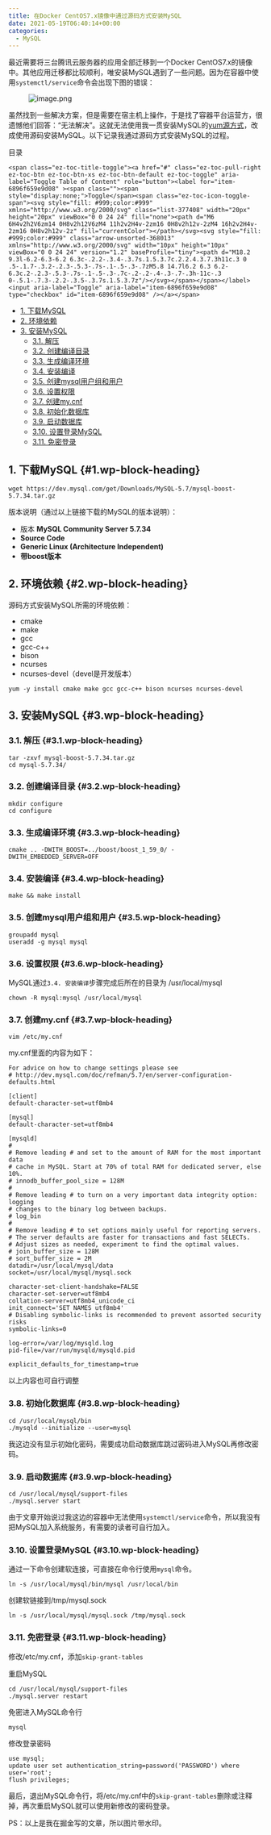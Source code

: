```yaml
---
title: 在Docker CentOS7.x镜像中通过源码方式安装MySQL
date: 2021-05-19T06:40:14+00:00
categories:
  - MySQL
---
```

最近需要将三台腾讯云服务器的应用全部迁移到一个Docker CentOS7.x的镜像中。其他应用迁移都比较顺利，唯安装MySQL遇到了一些问题。因为在容器中使用`systemctl/service`命令会出现下图的错误：<figure class="wp-block-image">

<img decoding="async" src="https://p1-juejin.byteimg.com/tos-cn-i-k3u1fbpfcp/b6a8d454f5414a4dbe2d694be2c700ed~tplv-k3u1fbpfcp-watermark.awebp" alt="image.png" /> </figure> 

虽然找到一些解决方案，但是需要在宿主机上操作，于是找了容器平台运营方，很遗憾他们回答：“无法解决”。这就无法使用我一贯安装MySQL的<a rel="noreferrer noopener" href="https://link.juejin.cn?target=https%3A%2F%2Fdev.mysql.com%2Fdoc%2Frefman%2F5.7%2Fen%2Flinux-installation-yum-repo.html" target="_blank">yum源方式</a>，改成使用源码安装MySQL。以下记录我通过源码方式安装MySQL的过程。  


<!--more-->

<div id="ez-toc-container" class="ez-toc-v2_0_56_1 counter-hierarchy ez-toc-counter ez-toc-grey ez-toc-container-direction">
  <div class="ez-toc-title-container">
    <p class="ez-toc-title " >
      目录
    </p>
    
    <span class="ez-toc-title-toggle"><a href="#" class="ez-toc-pull-right ez-toc-btn ez-toc-btn-xs ez-toc-btn-default ez-toc-toggle" aria-label="Toggle Table of Content" role="button"><label for="item-6896f659e9d08" ><span class=""><span style="display:none;">Toggle</span><span class="ez-toc-icon-toggle-span"><svg style="fill: #999;color:#999" xmlns="http://www.w3.org/2000/svg" class="list-377408" width="20px" height="20px" viewBox="0 0 24 24" fill="none"><path d="M6 6H4v2h2V6zm14 0H8v2h12V6zM4 11h2v2H4v-2zm16 0H8v2h12v-2zM4 16h2v2H4v-2zm16 0H8v2h12v-2z" fill="currentColor"></path></svg><svg style="fill: #999;color:#999" class="arrow-unsorted-368013" xmlns="http://www.w3.org/2000/svg" width="10px" height="10px" viewBox="0 0 24 24" version="1.2" baseProfile="tiny"><path d="M18.2 9.3l-6.2-6.3-6.2 6.3c-.2.2-.3.4-.3.7s.1.5.3.7c.2.2.4.3.7.3h11c.3 0 .5-.1.7-.3.2-.2.3-.5.3-.7s-.1-.5-.3-.7zM5.8 14.7l6.2 6.3 6.2-6.3c.2-.2.3-.5.3-.7s-.1-.5-.3-.7c-.2-.2-.4-.3-.7-.3h-11c-.3 0-.5.1-.7.3-.2.2-.3.5-.3.7s.1.5.3.7z"/></svg></span></span></label><input aria-label="Toggle" aria-label="item-6896f659e9d08"  type="checkbox" id="item-6896f659e9d08" /></a></span>
  </div><nav>
  
  <ul class='ez-toc-list ez-toc-list-level-1 ' >
    <li class='ez-toc-page-1 ez-toc-heading-level-2'>
      <a class="ez-toc-link ez-toc-heading-1" href="http://43.133.160.241/?p=944/#1_%E4%B8%8B%E8%BD%BDMySQL" title="1. 下载MySQL">1. 下载MySQL</a>
    </li>
    <li class='ez-toc-page-1 ez-toc-heading-level-2'>
      <a class="ez-toc-link ez-toc-heading-2" href="http://43.133.160.241/?p=944/#2_%E7%8E%AF%E5%A2%83%E4%BE%9D%E8%B5%96" title="2. 环境依赖">2. 环境依赖</a>
    </li>
    <li class='ez-toc-page-1 ez-toc-heading-level-2'>
      <a class="ez-toc-link ez-toc-heading-3" href="http://43.133.160.241/?p=944/#3_%E5%AE%89%E8%A3%85MySQL" title="3. 安装MySQL">3. 安装MySQL</a><ul class='ez-toc-list-level-3'>
        <li class='ez-toc-heading-level-3'>
          <a class="ez-toc-link ez-toc-heading-4" href="http://43.133.160.241/?p=944/#31_%E8%A7%A3%E5%8E%8B" title="3.1. 解压">3.1. 解压</a>
        </li>
        <li class='ez-toc-page-1 ez-toc-heading-level-3'>
          <a class="ez-toc-link ez-toc-heading-5" href="http://43.133.160.241/?p=944/#32_%E5%88%9B%E5%BB%BA%E7%BC%96%E8%AF%91%E7%9B%AE%E5%BD%95" title="3.2. 创建编译目录">3.2. 创建编译目录</a>
        </li>
        <li class='ez-toc-page-1 ez-toc-heading-level-3'>
          <a class="ez-toc-link ez-toc-heading-6" href="http://43.133.160.241/?p=944/#33_%E7%94%9F%E6%88%90%E7%BC%96%E8%AF%91%E7%8E%AF%E5%A2%83" title="3.3. 生成编译环境">3.3. 生成编译环境</a>
        </li>
        <li class='ez-toc-page-1 ez-toc-heading-level-3'>
          <a class="ez-toc-link ez-toc-heading-7" href="http://43.133.160.241/?p=944/#34_%E5%AE%89%E8%A3%85%E7%BC%96%E8%AF%91" title="3.4. 安装编译">3.4. 安装编译</a>
        </li>
        <li class='ez-toc-page-1 ez-toc-heading-level-3'>
          <a class="ez-toc-link ez-toc-heading-8" href="http://43.133.160.241/?p=944/#35_%E5%88%9B%E5%BB%BAmysql%E7%94%A8%E6%88%B7%E7%BB%84%E5%92%8C%E7%94%A8%E6%88%B7" title="3.5. 创建mysql用户组和用户">3.5. 创建mysql用户组和用户</a>
        </li>
        <li class='ez-toc-page-1 ez-toc-heading-level-3'>
          <a class="ez-toc-link ez-toc-heading-9" href="http://43.133.160.241/?p=944/#36_%E8%AE%BE%E7%BD%AE%E6%9D%83%E9%99%90" title="3.6. 设置权限">3.6. 设置权限</a>
        </li>
        <li class='ez-toc-page-1 ez-toc-heading-level-3'>
          <a class="ez-toc-link ez-toc-heading-10" href="http://43.133.160.241/?p=944/#37_%E5%88%9B%E5%BB%BAmycnf" title="3.7. 创建my.cnf">3.7. 创建my.cnf</a>
        </li>
        <li class='ez-toc-page-1 ez-toc-heading-level-3'>
          <a class="ez-toc-link ez-toc-heading-11" href="http://43.133.160.241/?p=944/#38_%E5%88%9D%E5%A7%8B%E5%8C%96%E6%95%B0%E6%8D%AE%E5%BA%93" title="3.8. 初始化数据库">3.8. 初始化数据库</a>
        </li>
        <li class='ez-toc-page-1 ez-toc-heading-level-3'>
          <a class="ez-toc-link ez-toc-heading-12" href="http://43.133.160.241/?p=944/#39_%E5%90%AF%E5%8A%A8%E6%95%B0%E6%8D%AE%E5%BA%93" title="3.9. 启动数据库">3.9. 启动数据库</a>
        </li>
        <li class='ez-toc-page-1 ez-toc-heading-level-3'>
          <a class="ez-toc-link ez-toc-heading-13" href="http://43.133.160.241/?p=944/#310_%E8%AE%BE%E7%BD%AE%E7%99%BB%E5%BD%95MySQL" title="3.10. 设置登录MySQL">3.10. 设置登录MySQL</a>
        </li>
        <li class='ez-toc-page-1 ez-toc-heading-level-3'>
          <a class="ez-toc-link ez-toc-heading-14" href="http://43.133.160.241/?p=944/#311_%E5%85%8D%E5%AF%86%E7%99%BB%E5%BD%95" title="3.11. 免密登录">3.11. 免密登录</a>
        </li>
      </ul>
    </li>
  </ul></nav>
</div>

## <span class="ez-toc-section" id="1_%E4%B8%8B%E8%BD%BDMySQL"></span>1. 下载MySQL<span class="ez-toc-section-end"></span> {#1.wp-block-heading}

<pre class="wp-block-code"><code class="">wget https://dev.mysql.com/get/Downloads/MySQL-5.7/mysql-boost-5.7.34.tar.gz</code></pre>

版本说明（通过以上链接下载的MySQL的版本说明）：

  * 版本 **MySQL Community Server 5.7.34**
  * **Source Code**
  * **Generic Linux (Architecture Independent)**
  * **带boost版本**

## <span class="ez-toc-section" id="2_%E7%8E%AF%E5%A2%83%E4%BE%9D%E8%B5%96"></span>2. 环境依赖<span class="ez-toc-section-end"></span> {#2.wp-block-heading}

源码方式安装MySQL所需的环境依赖：

  * cmake
  * make
  * gcc
  * gcc-c++
  * bison
  * ncurses
  * ncurses-devel（devel是开发版本）

<pre class="wp-block-code"><code class="">yum -y install cmake make gcc gcc-c++ bison ncurses ncurses-devel</code></pre>

## <span class="ez-toc-section" id="3_%E5%AE%89%E8%A3%85MySQL"></span>3. 安装MySQL<span class="ez-toc-section-end"></span> {#3.wp-block-heading}

### <span class="ez-toc-section" id="31_%E8%A7%A3%E5%8E%8B"></span>3.1. 解压<span class="ez-toc-section-end"></span> {#3.1.wp-block-heading}

<pre class="wp-block-code"><code class="">tar -zxvf mysql-boost-5.7.34.tar.gz
cd mysql-5.7.34/</code></pre>

### <span class="ez-toc-section" id="32_%E5%88%9B%E5%BB%BA%E7%BC%96%E8%AF%91%E7%9B%AE%E5%BD%95"></span>3.2. 创建编译目录<span class="ez-toc-section-end"></span> {#3.2.wp-block-heading}

<pre class="wp-block-code"><code class="">mkdir configure
cd configure</code></pre>

### <span class="ez-toc-section" id="33_%E7%94%9F%E6%88%90%E7%BC%96%E8%AF%91%E7%8E%AF%E5%A2%83"></span>3.3. 生成编译环境<span class="ez-toc-section-end"></span> {#3.3.wp-block-heading}

<pre class="wp-block-code"><code class="">cmake .. -DWITH_BOOST=../boost/boost_1_59_0/ -DWITH_EMBEDDED_SERVER=OFF</code></pre>

### <span class="ez-toc-section" id="34_%E5%AE%89%E8%A3%85%E7%BC%96%E8%AF%91"></span>3.4. 安装编译<span class="ez-toc-section-end"></span> {#3.4.wp-block-heading}

<pre class="wp-block-code"><code class="">make && make install</code></pre>

### <span class="ez-toc-section" id="35_%E5%88%9B%E5%BB%BAmysql%E7%94%A8%E6%88%B7%E7%BB%84%E5%92%8C%E7%94%A8%E6%88%B7"></span>3.5. 创建mysql用户组和用户<span class="ez-toc-section-end"></span> {#3.5.wp-block-heading}

<pre class="wp-block-code"><code class="">groupadd mysql
useradd -g mysql mysql</code></pre>

### <span class="ez-toc-section" id="36_%E8%AE%BE%E7%BD%AE%E6%9D%83%E9%99%90"></span>3.6. 设置权限<span class="ez-toc-section-end"></span> {#3.6.wp-block-heading}

MySQL通过`3.4. 安装编译`步骤完成后所在的目录为 /usr/local/mysql

<pre class="wp-block-code"><code class="">chown -R mysql:mysql /usr/local/mysql</code></pre>

### <span class="ez-toc-section" id="37_%E5%88%9B%E5%BB%BAmycnf"></span>3.7. 创建my.cnf<span class="ez-toc-section-end"></span> {#3.7.wp-block-heading}

<pre class="wp-block-code"><code class="">vim /etc/my.cnf</code></pre>

my.cnf里面的内容为如下：

<pre class="wp-block-code"><code class="">For advice on how to change settings please see
# http://dev.mysql.com/doc/refman/5.7/en/server-configuration-defaults.html

[client]
default-character-set=utf8mb4

[mysql]
default-character-set=utf8mb4

[mysqld]
#
# Remove leading # and set to the amount of RAM for the most important data
# cache in MySQL. Start at 70% of total RAM for dedicated server, else 10%.
# innodb_buffer_pool_size = 128M
#
# Remove leading # to turn on a very important data integrity option: logging
# changes to the binary log between backups.
# log_bin
#
# Remove leading # to set options mainly useful for reporting servers.
# The server defaults are faster for transactions and fast SELECTs.
# Adjust sizes as needed, experiment to find the optimal values.
# join_buffer_size = 128M
# sort_buffer_size = 2M
datadir=/usr/local/mysql/data
socket=/usr/local/mysql/mysql.sock

character-set-client-handshake=FALSE
character-set-server=utf8mb4
collation-server=utf8mb4_unicode_ci
init_connect='SET NAMES utf8mb4'
# Disabling symbolic-links is recommended to prevent assorted security risks
symbolic-links=0

log-error=/var/log/mysqld.log
pid-file=/var/run/mysqld/mysqld.pid

explicit_defaults_for_timestamp=true</code></pre>

以上内容也可自行调整

### <span class="ez-toc-section" id="38_%E5%88%9D%E5%A7%8B%E5%8C%96%E6%95%B0%E6%8D%AE%E5%BA%93"></span>3.8. 初始化数据库<span class="ez-toc-section-end"></span> {#3.8.wp-block-heading}

<pre class="wp-block-code"><code class="">cd /usr/local/mysql/bin
./mysqld --initialize --user=mysql</code></pre>

我这边没有显示初始化密码，需要成功启动数据库跳过密码进入MySQL再修改密码。

### <span class="ez-toc-section" id="39_%E5%90%AF%E5%8A%A8%E6%95%B0%E6%8D%AE%E5%BA%93"></span>3.9. 启动数据库<span class="ez-toc-section-end"></span> {#3.9.wp-block-heading}

<pre class="wp-block-code"><code class="">cd /usr/local/mysql/support-files
./mysql.server start</code></pre>

由于文章开始说过我这边的容器中无法使用`systemctl/service`命令，所以我没有把MySQL加入系统服务，有需要的读者可自行加入。

### <span class="ez-toc-section" id="310_%E8%AE%BE%E7%BD%AE%E7%99%BB%E5%BD%95MySQL"></span>3.10. 设置登录MySQL<span class="ez-toc-section-end"></span> {#3.10.wp-block-heading}

通过一下命令创建软连接，可直接在命令行使用`mysql`命令。

<pre class="wp-block-code"><code class="">ln -s /usr/local/mysql/bin/mysql /usr/local/bin</code></pre>

创建软链接到/tmp/mysql.sock

<pre class="wp-block-code"><code class="">ln -s /usr/local/mysql/mysql.sock /tmp/mysql.sock</code></pre>

### <span class="ez-toc-section" id="311_%E5%85%8D%E5%AF%86%E7%99%BB%E5%BD%95"></span>3.11. 免密登录<span class="ez-toc-section-end"></span> {#3.11.wp-block-heading}

修改/etc/my.cnf，添加`skip-grant-tables`

重启MySQL

<pre class="wp-block-code"><code class="">cd /usr/local/mysql/support-files
./mysql.server restart</code></pre>

免密进入MySQL命令行

<pre class="wp-block-code"><code class="">mysql</code></pre>

修改登录密码

<pre class="wp-block-code"><code class="">use mysql;
update user set authentication_string=password('PASSWORD') where user='root';
flush privileges;</code></pre>

最后，退出MySQL命令行，将/etc/my.cnf中的`skip-grant-tables`删除或注释掉，再次重启MySQL就可以使用新修改的密码登录。

PS：以上是我在掘金写的文章，所以图片带水印。